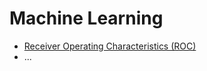 # Machine Learning
- [Receiver Operating Characteristics (ROC)](Receiver%20Operating%20Characteristics%20(ROC).ipynb)
- ...
